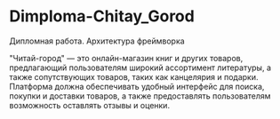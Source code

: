 # Dimploma-Chitay_Gorod
Дипломная работа. Архитектура фреймворка


"Читай-город" — это онлайн-магазин книг и других товаров, предлагающий пользователям широкий ассортимент литературы, а также сопутствующих товаров, таких как канцелярия и подарки. Платформа должна обеспечивать удобный интерфейс для поиска, покупки и доставки товаров, а также предоставлять пользователям возможность оставлять отзывы и оценки.
